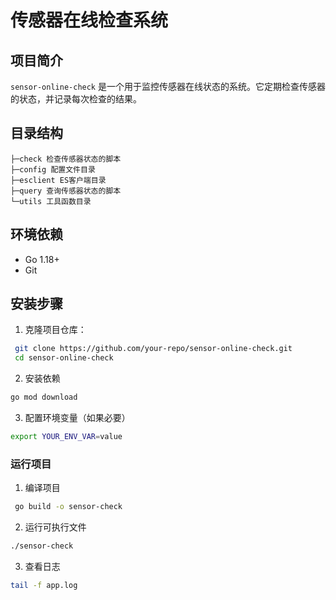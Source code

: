 # 传感器在线检查系统

## 项目简介

`sensor-online-check` 是一个用于监控传感器在线状态的系统。它定期检查传感器的状态，并记录每次检查的结果。

## 目录结构
```
├─check 检查传感器状态的脚本
├─config 配置文件目录
├─esclient ES客户端目录
├─query 查询传感器状态的脚本
└─utils 工具函数目录
```

## 环境依赖

- Go 1.18+
- Git

## 安装步骤

1. 克隆项目仓库：
```sh
 git clone https://github.com/your-repo/sensor-online-check.git
 cd sensor-online-check
```
2. 安装依赖
  ```sh
  go mod download
  ```
3. 配置环境变量（如果必要）
  ```sh
  export YOUR_ENV_VAR=value
  ```
### 运行项目
1. 编译项目
```sh
 go build -o sensor-check
 ```
2. 运行可执行文件
```sh
./sensor-check
```
3. 查看日志
```sh
tail -f app.log
```
   

